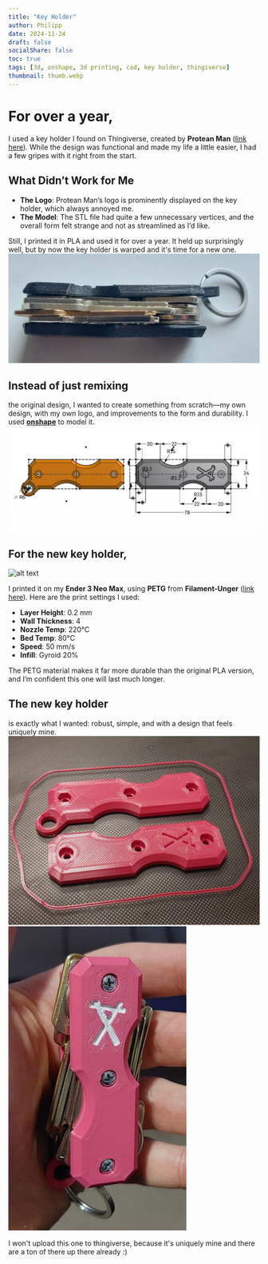 ```yaml
---
title: "Key Holder"
author: Philipp
date: 2024-11-24
draft: false
socialShare: false
toc: true
tags: [3d, onshape, 3d printing, cad, key holder, thingiverse]
thumbnail: thumb.webp
---
```


# For over a year,

I used a key holder I found on Thingiverse, created by **Protean Man** ([link here](https://www.thingiverse.com/thing:2749745)). While the design was functional and made my life a little easier, I had a few gripes with it right from the start.

## What Didn’t Work for Me

- **The Logo**: Protean Man’s logo is prominently displayed on the key holder, which always annoyed me.  
- **The Model**: The STL file had quite a few unnecessary vertices, and the overall form felt strange and not as streamlined as I’d like.  

Still, I printed it in PLA and used it for over a year. It held up surprisingly well, but by now the key holder is warped and it's time for a new one.
![warped holder](oldkeyholder.webp)

## Instead of just remixing

the original design, I wanted to create something from scratch—my own design, with my own logo, and improvements to the form and durability. I used [**onshape**](https://www.onshape.com/en/) to model it.
![image of the models](drawing.webp)

## For the new key holder,
![alt text](UNGER_Filament_Logo_neg_221024_25566.avif)

I printed it on my **Ender 3 Neo Max**, using **PETG** from **Filament-Unger** ([link here](https://filament-unger.de/)). Here are the print settings I used:

- **Layer Height**: 0.2 mm  
- **Wall Thickness**: 4  
- **Nozzle Temp**: 220°C  
- **Bed Temp**: 80°C  
- **Speed**: 50 mm/s  
- **Infill**: Gyroid 20%  

The PETG material makes it far more durable than the original PLA version, and I’m confident this one will last much longer.

## The new key holder

is exactly what I wanted: robust, simple, and with a design that feels uniquely mine.  
![image of new print](freshlyprinted.webp)
![alt text](image.png)

I won't upload this one to thingiverse, because it's uniquely mine and there are a ton of there up there already :)